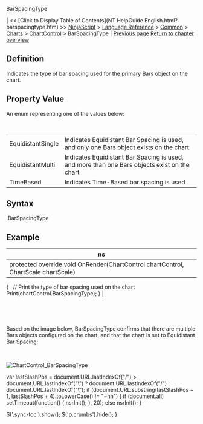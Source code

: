 ﻿










 


BarSpacingType







| &lt;&lt; [Click to Display Table of Contents](NT HelpGuide English.html?barspacingtype.htm) &gt;&gt;
 [NinjaScript](ninjascript.htm) &gt; [Language Reference](language_reference_wip.htm) &gt; [Common](common.htm) &gt; [Charts](chart.htm) &gt; [ChartControl](chartcontrol.htm) &gt;
BarSpacingType | [Previous page](chartcontrol_barsarray.htm)
[Return to chapter overview](chartcontrol.htm)










Definition
----------


Indicates the type of bar spacing used for the primary [Bars](bars.htm) object on the chart.



Property Value
--------------


An enum representing one of the values below:


 




|  |  |
| --- | --- |
| EquidistantSingle | Indicates Equidistant Bar Spacing is used, and only one Bars object exists on the chart |
| EquidistantMulti | Indicates Equidistant Bar Spacing is used, and more than one Bars objects exist on the chart |
| TimeBased | Indicates Time-Based bar spacing is used |





Syntax
------


<chartcontrol>.BarSpacingType



Example
-------




| ns |
| --- |
| protected override void OnRender(ChartControl chartControl, ChartScale chartScale)
{
   // Print the type of bar spacing used on the chart
   Print(chartControl.BarSpacingType);
} |



 


 


Based on the image below, BarSpacingType confirms that there are multiple Bars objects configured on the chart, and that the chart is set to Equidistant Bar Spacing:


 


![ChartControl_BarSpacingType](chartcontrol_barspacingtype.png)





 
 var lastSlashPos = document.URL.lastIndexOf("/") &gt; document.URL.lastIndexOf("\\") ? document.URL.lastIndexOf("/") : document.URL.lastIndexOf("\\");
 if (document.URL.substring(lastSlashPos + 1, lastSlashPos + 4).toLowerCase() != "~hh") {
 if (document.all) setTimeout(function() {
 nsrInit();
 }, 20);
 else nsrInit();
 }
 
 
 $('.sync-toc').show();
 $('p.crumbs').hide();
 }
 
 
 



</chartcontrol>